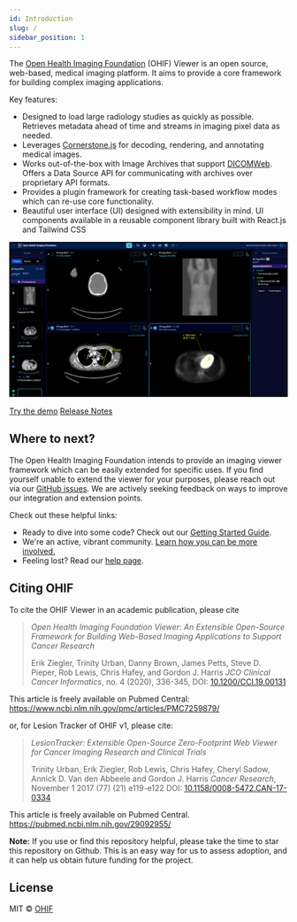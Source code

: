 ```yaml
---
id: Introduction
slug: /
sidebar_position: 1
---
```


The [Open Health Imaging Foundation][ohif-org] (OHIF) Viewer is an open source,
web-based, medical imaging platform. It aims to provide a core framework for
building complex imaging applications.

Key features:

- Designed to load large radiology studies as quickly as possible. Retrieves
  metadata ahead of time and streams in imaging pixel data as needed.
- Leverages [Cornerstone.js](https://cornerstonejs.org/) for decoding,
  rendering, and annotating medical images.
- Works out-of-the-box with Image Archives that support [DICOMWeb][dicom-web].
  Offers a Data Source API for communicating with archives over proprietary API
  formats.
- Provides a plugin framework for creating task-based workflow modes which can
  re-use core functionality.
- Beautiful user interface (UI) designed with extensibility in mind. UI
  components available in a reusable component library built with React.js and
  Tailwind CSS

![OHIF Viewer Screenshot](./assets/img/OHIF-Viewer.png)

<div className="text--center">
    <div className="button-group">
        <a className='button button--primary' href="https://viewer.ohif.org/">Try the demo</a>
        <a className='button button--primary' href="./release-notes">Release Notes</a>
    </div>
</div>

## Where to next?

The Open Health Imaging Foundation intends to provide an imaging viewer
framework which can be easily extended for specific uses. If you find yourself
unable to extend the viewer for your purposes, please reach out via our [GitHub
issues][gh-issues]. We are actively seeking feedback on ways to improve our
integration and extension points.

Check out these helpful links:

- Ready to dive into some code? Check out our
  [Getting Started Guide](./development/getting-started.md).
- We're an active, vibrant community.
  [Learn how you can be more involved.](./development/contributing.md)
- Feeling lost? Read our [help page](/help).

## Citing OHIF

To cite the OHIF Viewer in an academic publication, please cite

> _Open Health Imaging Foundation Viewer: An Extensible Open-Source Framework
> for Building Web-Based Imaging Applications to Support Cancer Research_
>
>  Erik Ziegler, Trinity Urban, Danny Brown, James Petts, Steve D. Pieper, Rob
> Lewis, Chris Hafey, and Gordon J. Harris _JCO Clinical Cancer Informatics_, no. 4 (2020), 336-345, DOI:
> [10.1200/CCI.19.00131](https://www.doi.org/10.1200/CCI.19.00131)

This article is freely available on Pubmed Central: https://www.ncbi.nlm.nih.gov/pmc/articles/PMC7259879/


or, for Lesion Tracker of OHIF v1, please cite:

> _LesionTracker: Extensible Open-Source Zero-Footprint Web Viewer for Cancer
> Imaging Research and Clinical Trials_
>
> Trinity Urban, Erik Ziegler, Rob Lewis, Chris Hafey, Cheryl Sadow, Annick D.
> Van den Abbeele and Gordon J. Harris _Cancer Research_, November 1 2017 (77) (21) e119-e122 DOI:
> [10.1158/0008-5472.CAN-17-0334](https://www.doi.org/10.1158/0008-5472.CAN-17-0334)

This article is freely available on Pubmed Central.
https://pubmed.ncbi.nlm.nih.gov/29092955/


**Note:** If you use or find this repository helpful, please take the time to
star this repository on Github. This is an easy way for us to assess adoption,
and it can help us obtain future funding for the project.

## License

MIT © [OHIF](https://github.com/OHIF)

&nbsp;

<!--
  Links
  -->

<!-- prettier-ignore-start -->
[ohif-org]: https://www.ohif.org
[ohif-demo]: http://viewer.ohif.org/
[dicom-web]: https://en.wikipedia.org/wiki/DICOMweb
[gh-issues]: https://github.com/OHIF/Viewers/issues
<!-- prettier-ignore-end -->
